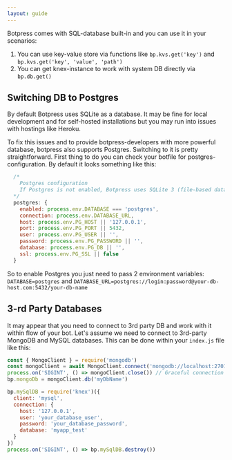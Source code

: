 ```yaml
---
layout: guide
---
```


Botpress comes with SQL-database built-in and you can use it in your scenarios:

1. You can use key-value store via functions like `bp.kvs.get('key')` and `bp.kvs.get('key', 'value', 'path')`
2. You can get knex-instance to work with system DB directly via `bp.db.get()`

## Switching DB to Postgres

By default Botpress uses SQLite as a database. It may be fine for local development and for self-hosted installations but you may run into issues with hostings like Heroku.

To fix this issues and to provide botpress-developers with more powerful database, botpress also supports Postgres.
Switching to it is pretty straightforward. First thing to do you can check your botfile for postgres-configuration. By default it looks something like this:

```js
  /*
    Postgres configuration
    If Postgres is not enabled, Botpress uses SQLite 3 (file-based database)
  */
  postgres: {
    enabled: process.env.DATABASE === 'postgres',
    connection: process.env.DATABASE_URL,
    host: process.env.PG_HOST || '127.0.0.1',
    port: process.env.PG_PORT || 5432,
    user: process.env.PG_USER || '',
    password: process.env.PG_PASSWORD || '',
    database: process.env.PG_DB || '',
    ssl: process.env.PG_SSL || false
  }
```

So to enable Postgres you just need to pass 2 environment variables: `DATABASE=postgres` and `DATABASE_URL=postgres://login:password@your-db-host.com:5432/your-db-name`

## 3-rd Party Databases

It may appear that you need to connect to 3rd party DB and work with it within flow of your bot.
Let's assume we need to connect to 3rd-party MongoDB and MySQL databases. This can be done within your `index.js` file like this:

```js
const { MongoClient } = require('mongodb')
const mongoClient = await MongoClient.connect('mongodb://localhost:27017')
process.on('SIGINT', () => mongoClient.close()) // Graceful connection shutdown on CTRL+C
bp.mongoDb = mongoClient.db('myDbName')

bp.mySqlDB = require('knex')({
  client: 'mysql',
  connection: {
    host: '127.0.0.1',
    user: 'your_database_user',
    password: 'your_database_password',
    database: 'myapp_test'
  }
})
process.on('SIGINT', () => bp.mySqlDB.destroy())
```
